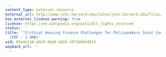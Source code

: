 ```yaml
---
content_type: external-resource
external_url: http://www.jchs.harvard.edu/sites/jchs.harvard.edu/files/w12-2_herbert_belsky_apgar.pdf
has_external_license_warning: true
license: https://en.wikipedia.org/wiki/All_rights_reserved
status: ''
title: '"Critical Housing Finance Challenges for Policymakers Joint Center for Housing."
  (PDF - 1.9MB)'
uid: 65e4e118-ddc9-48e0-a924-1971b6844815
wayback_url: ''
---
```

